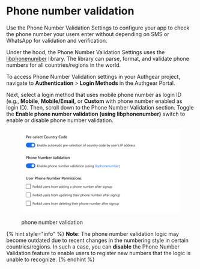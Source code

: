 # Phone number validation

Use the Phone Number Validation Settings to configure your app to check the phone number your users enter without depending on SMS or WhatsApp for validation and verification.

Under the hood, the Phone Number Validation Settings uses the [libphonenumber](https://github.com/google/libphonenumber) library. The library can parse, format, and validate phone numbers for all countries/regions in the world.

To access Phone Number Validation settings in your Authgear project, navigate to **Authentication** > **Login Methods** in the Authgear Portal.

Next, select a login method that uses mobile phone number as login ID (e.g., **Mobile**, **Mobile/Email,** or **Custom** with phone number enabled as login ID). Then, scroll down to the Phone Number Validation section. Toggle the **Enable phone number validation (using libphonenumber)** switch to enable or disable phone number validation.

<figure><img src="../../.gitbook/assets/authgear-phone-validation.png" alt=""><figcaption><p>phone number validation</p></figcaption></figure>

{% hint style="info" %}
**Note**: The phone number validation logic may become outdated due to recent changes in the numbering style in certain countries/regions. In such a case, you can **disable** the Phone Number Validation feature to enable users to register new numbers that the logic is unable to recognize.
{% endhint %}

